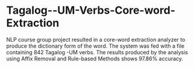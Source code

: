# Tagalog--UM-Verbs-Core-word-Extraction
NLP course group project resulted in a core-word extraction analyzer to produce the dictionary form of the word. The system was fed with a file containing 842 Tagalog -UM verbs. The results produced by the analysis using Affix Removal and Rule-based Methods shows 97.86% accuracy.
